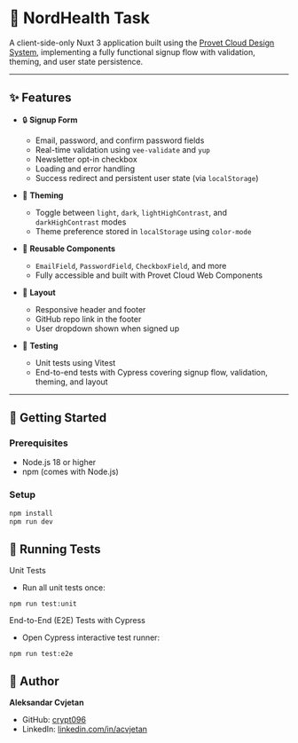 # 🐾 NordHealth Task

A client-side-only Nuxt 3 application built using the [Provet Cloud Design System](https://www.nordhealth.design/), implementing a fully functional signup flow with validation, theming, and user state persistence.

---

## ✨ Features

- 🔒 **Signup Form**
    - Email, password, and confirm password fields
    - Real-time validation using `vee-validate` and `yup`
    - Newsletter opt-in checkbox
    - Loading and error handling
    - Success redirect and persistent user state (via `localStorage`)

- 🎨 **Theming**
    - Toggle between `light`, `dark`, `lightHighContrast`, and `darkHighContrast` modes
    - Theme preference stored in `localStorage` using `color-mode`

- 🧩 **Reusable Components**
    - `EmailField`, `PasswordField`, `CheckboxField`, and more
    - Fully accessible and built with Provet Cloud Web Components

- 🧭 **Layout**
    - Responsive header and footer
    - GitHub repo link in the footer
    - User dropdown shown when signed up

- 🧪 **Testing**
    - Unit tests using Vitest
    - End-to-end tests with Cypress covering signup flow, validation, theming, and layout

---

## 🚀 Getting Started

### Prerequisites

- Node.js 18 or higher
- npm (comes with Node.js)

### Setup

```bash
npm install
npm run dev
```

## 🧪 Running Tests

Unit Tests
- Run all unit tests once:
```aiignore
npm run test:unit
```

End-to-End (E2E) Tests with Cypress
- Open Cypress interactive test runner:
```aiignore
npm run test:e2e
```

## 👤 Author

**Aleksandar Cvjetan**

- GitHub: [crypt096](https://github.com/crypt096)
- LinkedIn: [linkedin.com/in/acvjetan](https://www.linkedin.com/in/acvjetan)
